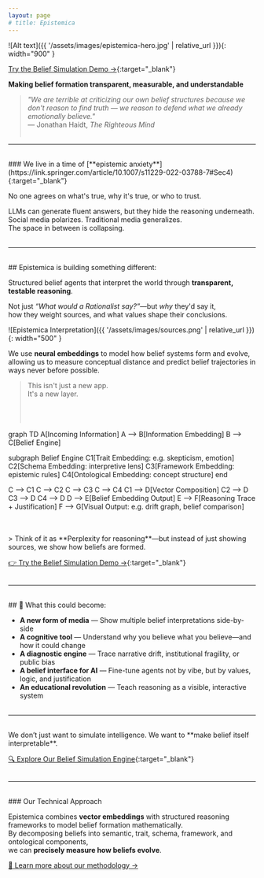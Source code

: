 ```yaml
---
layout: page
# title: Epistemica
---
```


![Alt text]({{ '/assets/images/epistemica-hero.jpg' | relative_url }}){: width="900" }

[Try the Belief Simulation Demo →](https://epistemica.streamlit.app/){:target="_blank"}<br>

**Making belief formation transparent, measurable, and understandable**

> *"We are terrible at criticizing our own belief structures because we don't reason to find truth — we reason to defend what we already emotionally believe."*  
> — Jonathan Haidt, *The Righteous Mind*<br><br>

---
<br>
### We live in a time of [**epistemic anxiety**](https://link.springer.com/article/10.1007/s11229-022-03788-7#Sec4){:target="_blank"}

No one agrees on what's true, why it's true, or who to trust.

LLMs can generate fluent answers, but they hide the reasoning underneath.  
Social media polarizes. Traditional media generalizes.  
The space in between is collapsing.<br><br>

---
<br>
## Epistemica is building something different:

Structured belief agents that interpret the world through **transparent, testable reasoning**.

Not just *“What would a Rationalist say?”*—but *why* they'd say it,  
how they weight sources, and what values shape their conclusions.

![Epistemica Interpretation]({{ '/assets/images/sources.png' | relative_url }}){: width="500" }

We use **neural embeddings** to model how belief systems form and evolve,  
allowing us to measure conceptual distance and predict belief trajectories in ways never before possible.

> This isn't just a new app.  
> It's a new layer.<br><br><br><br>

<div class="mermaid">
graph TD
  A[Incoming Information]
  A --> B[Information Embedding]
  B --> C[Belief Engine]

  subgraph Belief Engine
    C1[Trait Embedding: e.g. skepticism, emotion]
    C2[Schema Embedding: interpretive lens]
    C3[Framework Embedding: epistemic rules]
    C4[Ontological Embedding: concept structure]
  end

  C --> C1
  C --> C2
  C --> C3
  C --> C4
  C1 --> D[Vector Composition]
  C2 --> D
  C3 --> D
  C4 --> D
  D --> E[Belief Embedding Output]
  E --> F[Reasoning Trace + Justification]
  F --> G[Visual Output: e.g. drift graph, belief comparison]
</div>
<br><br>
> Think of it as **Perplexity for reasoning**—but instead of just showing sources, we show how beliefs are formed.

[👉 Try the Belief Simulation Demo →](https://epistemica.streamlit.app/){:target="_blank"}<br><br>

---
<br>
## 🚀 What this could become:

- **A new form of media** — Show multiple belief interpretations side-by-side  
- **A cognitive tool** — Understand why you believe what you believe—and how it could change  
- **A diagnostic engine** — Trace narrative drift, institutional fragility, or public bias  
- **A belief interface for AI** — Fine-tune agents not by vibe, but by values, logic, and justification  
- **An educational revolution** — Teach reasoning as a visible, interactive system<br><br>


---
<br>
We don’t just want to simulate intelligence.  
We want to **make belief itself interpretable**.

[🔍 Explore Our Belief Simulation Engine](https://epistemica.streamlit.app/){:target="_blank"}<br><br>

---
<br>
### Our Technical Approach

Epistemica combines **vector embeddings** with structured reasoning frameworks to model belief formation mathematically.  
By decomposing beliefs into semantic, trait, schema, framework, and ontological components,  
we can **precisely measure how beliefs evolve**.

[📐 Learn more about our methodology →](/methodology)<br><br>
